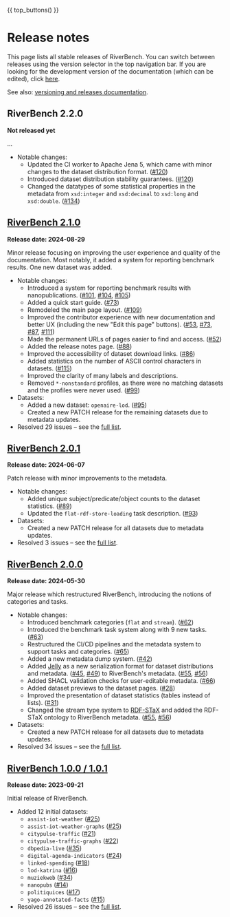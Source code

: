 {{ top_buttons() }}

# Release notes

This page lists all stable releases of RiverBench. You can switch between releases using the version selector in the top navigation bar. If you are looking for the development version of the documentation (which can be edited), click [here](https://w3id.org/riverbench/).

See also: [versioning and releases documentation](documentation/versioning.md).

## RiverBench 2.2.0

**Not released yet**

...

- Notable changes:
    - Updated the CI worker to Apache Jena 5, which came with minor changes to the dataset distribution format. ([#120](https://github.com/RiverBench/RiverBench/issues/120))
    - Introduced dataset distribution stability guarantees. ([#120](https://github.com/RiverBench/RiverBench/issues/120))
    - Changed the datatypes of some statistical properties in the metadata from `xsd:integer` and `xsd:decimal` to `xsd:long` and `xsd:double`. ([#134](https://github.com/RiverBench/RiverBench/issues/134))


## [RiverBench 2.1.0](https://w3id.org/riverbench/v/2.1.0)

**Release date: 2024-08-29**

Minor release focusing on improving the user experience and quality of the documentation. Most notably, it added a system for reporting benchmark results. One new dataset was added.

- Notable changes:
    - Introduced a system for reporting benchmark results with nanopublications. ([#101](https://github.com/RiverBench/RiverBench/issues/101), [#104](https://github.com/RiverBench/RiverBench/issues/104), [#105](https://github.com/RiverBench/RiverBench/issues/105))
    - Added a quick start guide. ([#73](https://github.com/RiverBench/RiverBench/issues/73))
    - Remodeled the main page layout. ([#109](https://github.com/RiverBench/RiverBench/issues/109))
    - Improved the contributor experience with new documentation and better UX (including the new "Edit this page" buttons). ([#53](https://github.com/RiverBench/RiverBench/issues/53), [#73](https://github.com/RiverBench/RiverBench/issues/73), [#87](https://github.com/RiverBench/RiverBench/issues/87), [#111](https://github.com/RiverBench/RiverBench/issues/111))
    - Made the permanent URLs of pages easier to find and access. ([#52](https://github.com/RiverBench/RiverBench/issues/52))
    - Added the release notes page. ([#88](https://github.com/RiverBench/RiverBench/issues/88))
    - Improved the accessibility of dataset download links. ([#86](https://github.com/RiverBench/RiverBench/issues/86))
    - Added statistics on the number of ASCII control characters in datasets. ([#115](https://github.com/RiverBench/RiverBench/issues/115))
    - Improved the clarity of many labels and descriptions.
    - Removed `*-nonstandard` profiles, as there were no matching datasets and the profiles were never used. ([#99](https://github.com/RiverBench/RiverBench/issues/99))
- Datasets:
    - Added a new dataset: `openaire-lod`. ([#95](https://github.com/RiverBench/RiverBench/issues/95))
    - Created a new PATCH release for the remaining datasets due to metadata updates.
- Resolved 29 issues – see the [full list](https://github.com/RiverBench/RiverBench/milestone/4?closed=1).

## [RiverBench 2.0.1](https://w3id.org/riverbench/v/2.0.1)

**Release date: 2024-06-07**

Patch release with minor improvements to the metadata.

- Notable changes:
    - Added unique subject/predicate/object counts to the dataset statistics. ([#89](https://github.com/RiverBench/RiverBench/issues/89))
    - Updated the `flat-rdf-store-loading` task description. ([#93](https://github.com/RiverBench/RiverBench/issues/93))
- Datasets:
    - Created a new PATCH release for all datasets due to metadata updates.
- Resolved 3 issues – see the [full list](https://github.com/RiverBench/RiverBench/milestone/5?closed=1).

## [RiverBench 2.0.0](https://w3id.org/riverbench/v/2.0.0)

**Release date: 2024-05-30**

Major release which restructured RiverBench, introducing the notions of categories and tasks.

- Notable changes:
    - Introduced benchmark categories (`flat` and `stream`). ([#62](https://github.com/RiverBench/RiverBench/issues/62))
    - Introduced the benchmark task system along with 9 new tasks. ([#63](https://github.com/RiverBench/RiverBench/issues/63))
    - Restructured the CI/CD pipelines and the metadata system to support tasks and categories. ([#65](https://github.com/RiverBench/RiverBench/issues/65))
    - Added a new metadata dump system. ([#42](https://github.com/RiverBench/RiverBench/issues/42))
    - Added [Jelly](https://w3id.org/jelly) as a new serialization format for dataset distributions and metadata. ([#45](https://github.com/RiverBench/RiverBench/issues/45), [#49](https://github.com/RiverBench/RiverBench/issues/49))
    to RiverBench's metadata. ([#55](https://github.com/RiverBench/RiverBench/issues/55), [#56](https://github.com/RiverBench/RiverBench/issues/56))
    - Added SHACL validation checks for user-editable metadata. ([#66](https://github.com/RiverBench/RiverBench/issues/66))
    - Added dataset previews to the dataset pages. ([#28](https://github.com/RiverBench/RiverBench/issues/28))
    - Improved the presentation of dataset statistics (tables instead of lists). ([#31](https://github.com/RiverBench/RiverBench/issues/31))
    - Changed the stream type system to [RDF-STaX](https://w3id.org/stax) and added the RDF-STaX ontology to RiverBench metadata. ([#55](https://github.com/RiverBench/RiverBench/issues/55), [#56](https://github.com/RiverBench/RiverBench/issues/56))
- Datasets:
    - Created a new PATCH release for all datasets due to metadata updates.
- Resolved 34 issues – see the [full list](https://github.com/RiverBench/RiverBench/milestone/2?closed=1).

## [RiverBench 1.0.0 / 1.0.1](https://w3id.org/riverbench/v/1.0.1)

**Release date: 2023-09-21**

Initial release of RiverBench.

- Added 12 initial datasets:
    - `assist-iot-weather` ([#25](https://github.com/RiverBench/RiverBench/issues/25))
    - `assist-iot-weather-graphs` ([#25](https://github.com/RiverBench/RiverBench/issues/25))
    - `citypulse-traffic` ([#21](https://github.com/RiverBench/RiverBench/issues/21))
    - `citypulse-traffic-graphs` ([#22](https://github.com/RiverBench/RiverBench/issues/22))
    - `dbpedia-live` ([#35](https://github.com/RiverBench/RiverBench/issues/35))
    - `digital-agenda-indicators` ([#24](https://github.com/RiverBench/RiverBench/issues/24))
    - `linked-spending` ([#18](https://github.com/RiverBench/RiverBench/issues/18))
    - `lod-katrina` ([#16](https://github.com/RiverBench/RiverBench/issues/16))
    - `muziekweb` ([#34](https://github.com/RiverBench/RiverBench/issues/34))
    - `nanopubs` ([#14](https://github.com/RiverBench/RiverBench/issues/14))
    - `politiquices` ([#17](https://github.com/RiverBench/RiverBench/issues/17))
    - `yago-annotated-facts` ([#15](https://github.com/RiverBench/RiverBench/issues/15))
- Resolved 26 issues – see the [full list](https://github.com/RiverBench/RiverBench/milestone/1?closed=1).    
